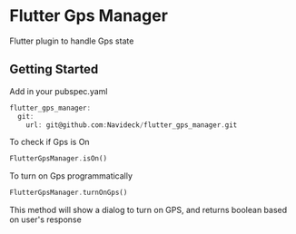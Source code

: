 # Flutter Gps Manager

Flutter plugin to handle Gps state

## Getting Started

Add in your pubspec.yaml 

```dart
flutter_gps_manager:
  git:
    url: git@github.com:Navideck/flutter_gps_manager.git
```

To check if Gps is On

```dart
FlutterGpsManager.isOn()
```

To turn on Gps programmatically

```dart
FlutterGpsManager.turnOnGps()
```

This method will show a dialog to turn on GPS, and returns boolean based on user's response
